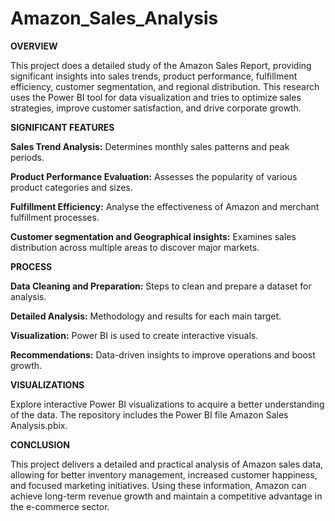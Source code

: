 # Amazon_Sales_Analysis


**OVERVIEW**
 
This project does a detailed study of the Amazon Sales Report, providing significant insights into sales trends, product performance, fulfillment efficiency, customer segmentation, and regional distribution. This research uses the Power BI tool for data visualization and tries to optimize sales strategies, improve customer satisfaction, and drive corporate growth.



**SIGNIFICANT FEATURES**

**Sales Trend Analysis:** Determines monthly sales patterns and peak periods.

**Product Performance Evaluation:** Assesses the popularity of various product categories and sizes.

**Fulfillment Efficiency:** Analyse the effectiveness of Amazon and merchant fulfillment processes.

**Customer segmentation and Geographical insights:** Examines sales distribution across multiple areas to discover major markets.



**PROCESS**

**Data Cleaning and Preparation:** Steps to clean and prepare a dataset for analysis.

**Detailed Analysis:** Methodology and results for each main target.

**Visualization:** Power BI is used to create interactive visuals.

**Recommendations:** Data-driven insights to improve operations and boost growth.



**VISUALIZATIONS**

Explore interactive Power BI visualizations to acquire a better understanding of the data. The repository includes the Power BI file Amazon Sales Analysis.pbix.



**CONCLUSION**

This project delivers a detailed and practical analysis of Amazon sales data, allowing for better inventory management, increased customer happiness, and focused marketing initiatives. Using these information, Amazon can achieve long-term revenue growth and maintain a competitive advantage in the e-commerce sector.










